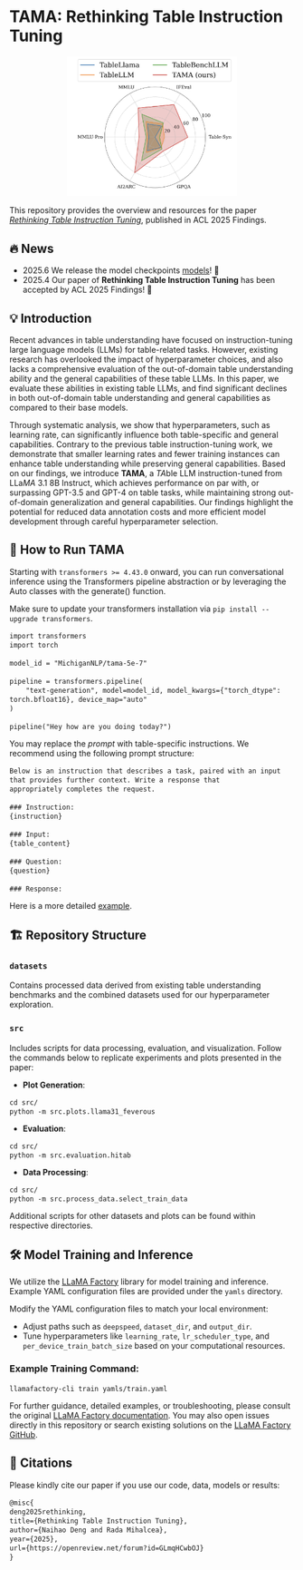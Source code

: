 # TAMA: Rethinking Table Instruction Tuning

<div align="center">
<img src="assets/spider_performance.png" width="300" title="Spider Performance" alt="Spider Performance"/>
</div>

This repository provides the overview and resources for the paper [*Rethinking Table Instruction Tuning*](https://arxiv.org/abs/2501.14693), published in ACL 2025 Findings.


## 🔥 News
 - 2025.6 We release the model checkpoints [models](https://huggingface.co/collections/MichiganNLP/tama-models-684eeb3e7f262362856eccd1)! 🤗
 - 2025.4 Our paper of **Rethinking Table Instruction Tuning** has been accepted by ACL 2025 Findings! 🎉

## 💡 Introduction
Recent advances in table understanding have focused on instruction-tuning large language models (LLMs) for table-related tasks. 
However, existing research has overlooked the impact of hyperparameter choices, and also lacks a comprehensive evaluation of the out-of-domain table understanding ability and the general capabilities of these table LLMs. 
In this paper, we evaluate these abilities in existing table LLMs, and find significant declines in both out-of-domain table understanding and general capabilities as compared to their base models. 

Through systematic analysis, we show that hyperparameters, such as learning rate, can significantly influence both table-specific and general capabilities.
Contrary to the previous table instruction-tuning work, we demonstrate that smaller learning rates and fewer training instances can enhance table understanding while preserving general capabilities.
Based on our findings, we introduce **TAMA**, a *TA*ble LLM instruction-tuned from LLa*MA* 3.1 8B Instruct, which achieves performance on par with, or surpassing GPT-3.5 and GPT-4 on table tasks, while maintaining strong out-of-domain generalization and general capabilities. 
Our findings highlight the potential for reduced data annotation costs and more efficient model development through careful hyperparameter selection.


## 🤗 How to Run TAMA

Starting with `transformers >= 4.43.0` onward, you can run conversational inference using the Transformers pipeline abstraction or by leveraging the Auto classes with the generate() function.

Make sure to update your transformers installation via `pip install --upgrade transformers`.

```
import transformers
import torch

model_id = "MichiganNLP/tama-5e-7"

pipeline = transformers.pipeline(
    "text-generation", model=model_id, model_kwargs={"torch_dtype": torch.bfloat16}, device_map="auto"
)

pipeline("Hey how are you doing today?")
```

You may replace the *prompt* with table-specific instructions. We recommend using the following prompt structure:

```
Below is an instruction that describes a task, paired with an input that provides further context. Write a response that
appropriately completes the request.

### Instruction:
{instruction}

### Input:
{table_content}

### Question:
{question}

### Response:
```

Here is a more detailed [example](examples/inference.py).

## 🏗️ Repository Structure

### `datasets`
Contains processed data derived from existing table understanding benchmarks and the combined datasets used for our hyperparameter exploration.

### `src`
Includes scripts for data processing, evaluation, and visualization. Follow the commands below to replicate experiments and plots presented in the paper:

- **Plot Generation**:
```
cd src/
python -m src.plots.llama31_feverous
```

- **Evaluation**:
```
cd src/
python -m src.evaluation.hitab
```

- **Data Processing**:
```
cd src/
python -m src.process_data.select_train_data
```

Additional scripts for other datasets and plots can be found within respective directories.


## 🛠️ Model Training and Inference

We utilize the [LLaMA Factory](https://github.com/hiyouga/LLaMA-Factory) library for model training and inference. Example YAML configuration files are provided under the `yamls` directory.

Modify the YAML configuration files to match your local environment:
- Adjust paths such as `deepspeed`, `dataset_dir`, and `output_dir`.
- Tune hyperparameters like `learning_rate`, `lr_scheduler_type`, and `per_device_train_batch_size` based on your computational resources.


### Example Training Command:
```
llamafactory-cli train yamls/train.yaml
```


For further guidance, detailed examples, or troubleshooting, please consult the original [LLaMA Factory documentation](https://github.com/hiyouga/LLaMA-Factory). You may also open issues directly in this repository or search existing solutions on the [LLaMA Factory GitHub](https://github.com/hiyouga/LLaMA-Factory/issues).


## 📖 Citations

Please kindly cite our paper if you use our code, data, models or results:

```
@misc{
deng2025rethinking,
title={Rethinking Table Instruction Tuning},
author={Naihao Deng and Rada Mihalcea},
year={2025},
url={https://openreview.net/forum?id=GLmqHCwbOJ}
}
```
